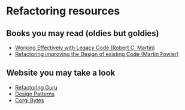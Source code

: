 ﻿
# Refactoring resources

## Books you may read (oldies but goldies)

- [Working Effectively with Legacy Code (Robert C. Martin)](https://www.google.com/search?q=working+effectively+with+legacy+code&rlz=1C1GCEU_deAT913AT913&oq=working+eff&aqs=chrome.1.69i57j0i512l8j46i512.2789j0j7&sourceid=chrome&ie=UTF-8)
- [Refactoring improving the Design of existing Code (Martin Fowler)](https://www.google.com/search?q=refactoring+improving+the+design+of+existing+code&safe=strict&rlz=1C1GCEU_deAT913AT913&sxsrf=AOaemvLLBfvbrEz9KCes31YjmcRG9wWZKg%3A1634121104373&ei=kLVmYZOPFr-vqtsPh8yBsAQ&oq=refactoring+improving+the+design+of+existing+code&gs_lcp=Cgdnd3Mtd2l6EAMYADIGCAAQFhAeMgYIABAWEB4yBggAEBYQHjIGCAAQFhAeMgYIABAWEB4yBggAEBYQHjIGCAAQFhAeMgYIABAWEB4yBggAEBYQHjIGCAAQFhAeOgQIIxAnOgQIABBDOgQILhBDOgsILhCABBDHARDRAzoLCC4QgAQQxwEQowI6BQgAEIAEOgsILhCABBDHARCvAToFCAAQywE6BwgAEAoQywE6BAgAEAo6BwgAEIAEEAo6BwgAEMkDEAo6BAgAEA1KBAhBGABQ-ZkGWJqvBmCuugZoAHACeACAAeIBiAGAEpIBBjAuMTAuM5gBAKABAcABAQ&sclient=gws-wiz)

## Website you may take a look

- [Refactoring Guru](https://refactoring.guru/refactoring)
- [Design Patterns](https://refactoring.guru/design-patterns)
- [Corgi Bytes](https://corgibytes.com)

